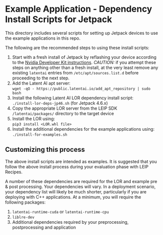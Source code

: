 # Example Application - Dependency Install Scripts for Jetpack
This directory includes several scripts for setting up Jetpack devices to use the example applications in this repo.

The following are the recommended steps to using these install scripts:

1. Start with a fresh install of Jetpack by reflashing your device according to the [Nvidia Developer Kit instructions](https://developer.nvidia.com/embedded/jetpack).  *CAUTION:* if you attempt these steps on anything other than a fresh install, at the very least remove any existing `latentai` entries from `/etc/apt/sources.list.d` before proceeding to the next step.
2. Add the Latent AI apt server:<br>
`wget -qO - https://public.latentai.io/add_apt_repository | sudo bash`
3. Install the following Latent AI LOR dependency install script:<br>
`./install-lor-deps-jp46.sh` (for Jetpack 4.6.x)<br>
4. Copy the appropriate LOR server from the LEIP SDK `/latentai/packages/` directory to the target device
5. Install the LOR using:<br>
`pip3 install <LOR.whl file>`
7. Install the additional dependencies for the example applications using:<br>
`./install-for-examples.sh`

## Customizing this process
The above install scripts are intended as examples.  It is suggested that you
follow the above install process during your evaluation phase with LEIP Recipes.


A number of these dependencies are required for the LOR and example pre & post processing. Your dependencies will vary.
In a deployment scenario, your dependency list will likely be much shorter, particularly if you are deploying with C++
applications.  At a minimum, you will require the following packages:

1. `latentai-runtime-cuda` or `latentai-runtime-cpu`
2. `liblre-dev`
3. Additional dependencies required by your preprocessing, postprocessing and application
